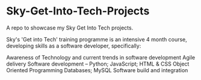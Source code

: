 # Sky-Get-Into-Tech-Projects

A repo to showcase my Sky Get Into Tech projects.

Sky's 'Get into Tech' training programme is an intensive 4 month course, developing skills as a software developer, specifically:

Awareness of Technology and current trends in software development
Agile delivery
Software development – Python; JavaScript; HTML & CSS
Object Oriented Programming
Databases; MySQL
Software build and integration
